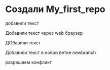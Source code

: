 ﻿# Создали My_first_repo

добавили текст

Добавили текст через web браузер

ДОбавили текст

Добавили текст в новой ветке newbranch

разрешаем конфликт
